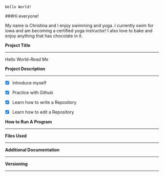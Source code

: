 	Hello World!

###Hi everyone!

My name is Christina and I enjoy swimming and yoga. 
I currently swim for iowa and am becoming a certified yoga instructor!
I also love to bake and enjoy anything that has chocolate in it. 

**Project Title**
_____
Hello World-*Read Me*


**Project Description**
_____
- [x] Introduce myself
- [X] Practice with Github
- [x] Learn how to write a Repository
- [x] Learn how to edit a Repository


**How to Run A Program**
_____



**Files Used**
_____


**Additional Documentation**
_____


**Versioning**
_____
